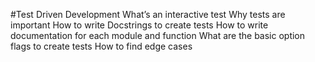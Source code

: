 #Test Driven Development
What’s an interactive test
Why tests are important
How to write Docstrings to create tests
How to write documentation for each module and function
What are the basic option flags to create tests
How to find edge cases
